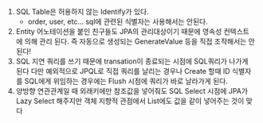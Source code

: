 1. SQL Table은 허용하지 않는 Identify가 있다.
    - order, user, etc... sql에 관련된 식별자는 사용해서는 안된다.
2. Entity 어노테이션을 붙인 친구들도 JPA의 관리대상이기 때문에
    영속성 컨텍스트에 의해 관리 된다. 즉 자동으로 생성되는 GenerateValue 등을 직접 조작해서는
    안된다!
3. SQL 지연 쿼리를 쓰기 때문에 transation이 종료되는 시점에 SQL쿼리가 나가게 된다
    다만 예외적으로 JPQL로 직접 쿼리를 날리는 경우나 Create 할때 ID 식별자를 SQL에게
    위임하는 경우에는 Flush 시점에 쿼리가 바로 날라가게 된다.
4. 양방향 연관관계일 때 외래키에만 참조값을 넣어줘도 SQL Select 시점에 JPA가 Lazy Select 해주지만
    객체 지향적 관점에서 List에도 값을 같이 넣어주는 것이 맞다    

    
